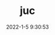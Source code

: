 ---
pageComponent:
  name: Catalogue
  data:
    key: 021.juc
    imgUrl: /assets/img/base.png
    description: juc
title: juc
date: 2022-1-5 9:30:53
permalink: /juc/
sidebar: false
article: false
comment: false
comments: false
editLink: false
---